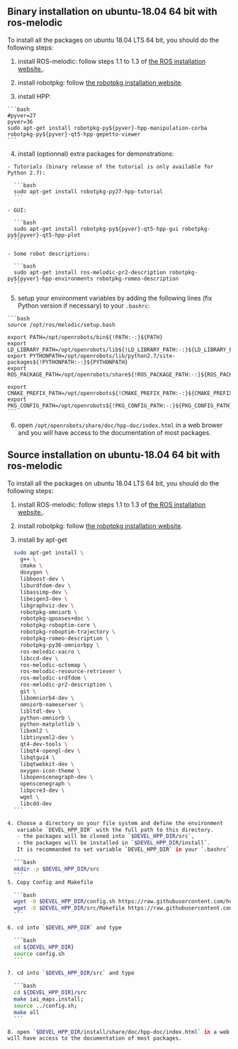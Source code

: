## Binary installation on ubuntu-18.04 64 bit with ros-melodic

To install all the packages on ubuntu 18.04 LTS 64 bit, you should do the following steps:

  1. install ROS-melodic: follow steps 1.1 to 1.3 of [the ROS installation website.](http://wiki.ros.org/melodic/Installation/Ubuntu).

  2. install robotpkg: follow [the robotpkg installation website](http://robotpkg.openrobots.org/debian.html).

  3. install HPP:

    ```bash
    #pyver=27
    pyver=36
    sudo apt-get install robotpkg-py${pyver}-hpp-manipulation-corba robotpkg-py${pyver}-qt5-hpp-gepetto-viewer
    ```

  4. install (optionnal) extra packages for demonstrations:

    - Tutorials (binary release of the tutorial is only available for Python 2.7):

      ```bash
      sudo apt-get install robotpkg-py27-hpp-tutorial
      ```

    - GUI:

      ```bash
      sudo apt-get install robotpkg-py${pyver}-qt5-hpp-gui robotpkg-py${pyver}-qt5-hpp-plot
      ```

    - Some robot descriptions:

      ```bash
      sudo apt-get install ros-melodic-pr2-description robotpkg-py${pyver}-hpp-environments robotpkg-romeo-description
      ```

  5. setup your environment variables by adding the following lines (fix Python version if necessary) to your `.bashrc`:

    ```bash
    source /opt/ros/melodic/setup.bash

    export PATH=/opt/openrobots/bin${!PATH:-:}${PATH}
    export LD_LIBRARY_PATH=/opt/openrobots/lib${!LD_LIBRARY_PATH:-:}${LD_LIBRARY_PATH}
    export PYTHONPATH=/opt/openrobots/lib/python2.7/site-packages${!PYTHONPATH:-:}${PYTHONPATH}
    export ROS_PACKAGE_PATH=/opt/openrobots/share${!ROS_PACKAGE_PATH:-:}${ROS_PACKAGE_PATH}

    export CMAKE_PREFIX_PATH=/opt/openrobots${!CMAKE_PREFIX_PATH:-:}${CMAKE_PREFIX_PATH}
    export PKG_CONFIG_PATH=/opt/openrobots${!PKG_CONFIG_PATH:-:}${PKG_CONFIG_PATH}
    ```

  6. open `/opt/openrobots/share/doc/hpp-doc/index.html` in a web brower and you
  will have access to the documentation of most packages.

## Source installation on ubuntu-18.04 64 bit with ros-melodic

To install all the packages on ubuntu 18.04 LTS 64 bit, you should do the following steps:

  1. install ROS-melodic: follow steps 1.1 to 1.3 of [the ROS installation website.](http://wiki.ros.org/melodic/Installation/Ubuntu).

  2. install robotpkg: follow [the robotpkg installation website](http://robotpkg.openrobots.org/debian.html).

  3. install by apt-get
  ```bash
    sudo apt-get install \
      g++ \
      cmake \
      doxygen \
      libboost-dev \
      liburdfdom-dev \
      libassimp-dev \
      libeigen3-dev \
      libgraphviz-dev \
      robotpkg-omniorb \
      robotpkg-qpoases+doc \
      robotpkg-roboptim-core \
      robotpkg-roboptim-trajectory \
      robotpkg-romeo-description \
      robotpkg-py36-omniorbpy \
      ros-melodic-xacro \
      libccd-dev \
      ros-melodic-octomap \
      ros-melodic-resource-retriever \
      ros-melodic-srdfdom \
      ros-melodic-pr2-description \
      git \
      libomniorb4-dev \
      omniorb-nameserver \
      libltdl-dev \
      python-omniorb \
      python-matplotlib \
      libxml2 \
      libtinyxml2-dev \
      qt4-dev-tools \
      libqt4-opengl-dev \
      libqtgui4 \
      libqtwebkit-dev \
      oxygen-icon-theme \
      libopenscenegraph-dev \
      openscenegraph \
      libpcre3-dev \
      wget \
      libcdd-dev
    ```

  4. Choose a directory on your file system and define the environment
     variable `DEVEL_HPP_DIR` with the full path to this directory.
     - the packages will be cloned into `$DEVEL_HPP_DIR/src`,
     - the packages will be installed in `$DEVEL_HPP_DIR/install`.
     It is recommanded to set variable `DEVEL_HPP_DIR` in your `.bashrc` for future use.

    ```bash
    mkdir -p $DEVEL_HPP_DIR/src
    ```
  5. Copy Config and Makefile

    ```bash
    wget -O $DEVEL_HPP_DIR/config.sh https://raw.githubusercontent.com/humanoid-path-planner/hpp-doc/master/doc/config/ubuntu-18.04-melodic.sh
    wget -O $DEVEL_HPP_DIR/src/Makefile https://raw.githubusercontent.com/humanoid-path-planner/hpp-doc/master/doc/Makefile
    ```

  6. cd into `$DEVEL_HPP_DIR` and type

    ```bash
    cd ${DEVEL_HPP_DIR}
    source config.sh
    ```

  7. cd into `$DEVEL_HPP_DIR/src` and type

    ```bash
    cd ${DEVEL_HPP_DIR}/src
    make iai_maps.install;
    source ../config.sh;
    make all
    ```

  8. open `$DEVEL_HPP_DIR/install/share/doc/hpp-doc/index.html` in a web brower and you
  will have access to the documentation of most packages.
